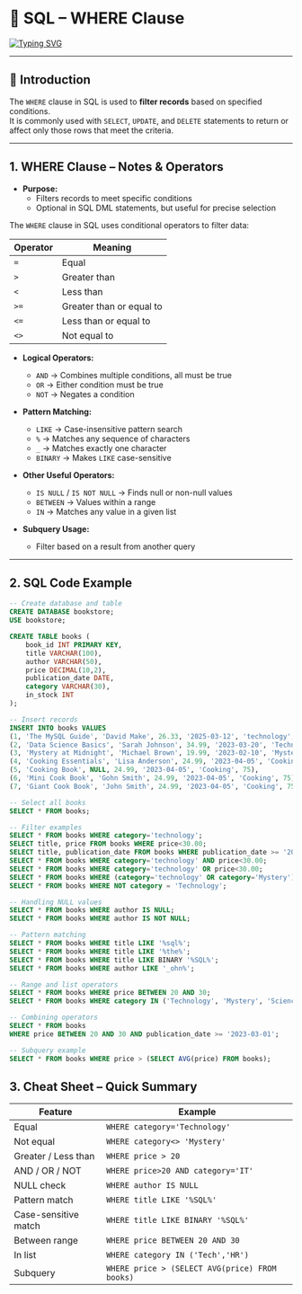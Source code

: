 # 📘 SQL – WHERE Clause

[![Typing SVG](https://readme-typing-svg.herokuapp.com?size=24&color=00F700&lines=Where+Clause;Comparison+Operators;Logical+Operators;Pattern+Matching;NULL+Check;Between;IN;Subquery)](https://git.io/typing-svg)

---

## 📌 Introduction
The `WHERE` clause in SQL is used to **filter records** based on specified conditions.  
It is commonly used with `SELECT`, `UPDATE`, and `DELETE` statements to return or affect only those rows that meet the criteria.

---

## 1. **WHERE Clause – Notes & Operators**

- **Purpose:**  
  - Filters records to meet specific conditions  
  - Optional in SQL DML statements, but useful for precise selection  

The `WHERE` clause in SQL uses conditional operators to filter data:

| Operator | Meaning                     |
|----------|-----------------------------|
| `=`      | Equal                       |
| `>`      | Greater than                |
| `<`      | Less than                   |
| `>=`     | Greater than or equal to    |
| `<=`     | Less than or equal to       |
| `<>`     | Not equal to                |


- **Logical Operators:**  
  - `AND` → Combines multiple conditions, all must be true  
  - `OR` → Either condition must be true  
  - `NOT` → Negates a condition  

- **Pattern Matching:**  
  - `LIKE` → Case-insensitive pattern search  
  - `%` → Matches any sequence of characters  
  - `_` → Matches exactly one character  
  - `BINARY` → Makes `LIKE` case-sensitive  

- **Other Useful Operators:**  
  - `IS NULL` / `IS NOT NULL` → Finds null or non-null values  
  - `BETWEEN` → Values within a range  
  - `IN` → Matches any value in a given list  

- **Subquery Usage:**  
  - Filter based on a result from another query  

---

## 2. **SQL Code Example**

```sql
-- Create database and table
CREATE DATABASE bookstore;
USE bookstore;

CREATE TABLE books (
    book_id INT PRIMARY KEY,
    title VARCHAR(100),
    author VARCHAR(50),
    price DECIMAL(10,2),
    publication_date DATE,
    category VARCHAR(30),
    in_stock INT
);

-- Insert records
INSERT INTO books VALUES
(1, 'The MySQL Guide', 'David Make', 26.33, '2025-03-12', 'technology', 50),
(2, 'Data Science Basics', 'Sarah Johnson', 34.99, '2023-03-20', 'Technology', 30),
(3, 'Mystery at Midnight', 'Michael Brown', 19.99, '2023-02-10', 'Mystery', 100),
(4, 'Cooking Essentials', 'Lisa Anderson', 24.99, '2023-04-05', 'Cooking', 75),
(5, 'Cooking Book', NULL, 24.99, '2023-04-05', 'Cooking', 75),
(6, 'Mini Cook Book', 'Gohn Smith', 24.99, '2023-04-05', 'Cooking', 75),
(7, 'Giant Cook Book', 'John Smith', 24.99, '2023-04-05', 'Cooking', 75);

-- Select all books
SELECT * FROM books;

-- Filter examples
SELECT * FROM books WHERE category='technology';
SELECT title, price FROM books WHERE price<30.00;
SELECT title, publication_date FROM books WHERE publication_date >= '2023-03-01';
SELECT * FROM books WHERE category='technology' AND price<30.00;
SELECT * FROM books WHERE category='technology' OR price<30.00;
SELECT * FROM books WHERE (category='technology' OR category='Mystery') AND price < 25;
SELECT * FROM books WHERE NOT category = 'Technology';

-- Handling NULL values
SELECT * FROM books WHERE author IS NULL;
SELECT * FROM books WHERE author IS NOT NULL;

-- Pattern matching
SELECT * FROM books WHERE title LIKE '%sql%';
SELECT * FROM books WHERE title LIKE '%the%';
SELECT * FROM books WHERE title LIKE BINARY '%SQL%';
SELECT * FROM books WHERE author LIKE '_ohn%';

-- Range and list operators
SELECT * FROM books WHERE price BETWEEN 20 AND 30;
SELECT * FROM books WHERE category IN ('Technology', 'Mystery', 'Science');

-- Combining operators
SELECT * FROM books
WHERE price BETWEEN 20 AND 30 AND publication_date >= '2023-03-01';

-- Subquery example
SELECT * FROM books WHERE price > (SELECT AVG(price) FROM books);
```

## 3. **Cheat Sheet – Quick Summary**

| Feature              | Example                                        |
| -------------------- | ---------------------------------------------- |
| Equal                | `WHERE category='Technology'`                  |
| Not equal            | `WHERE category<> 'Mystery'`                   |
| Greater / Less than  | `WHERE price > 20`                             |
| AND / OR / NOT       | `WHERE price>20 AND category='IT'`             |
| NULL check           | `WHERE author IS NULL`                         |
| Pattern match        | `WHERE title LIKE '%SQL%'`                     |
| Case-sensitive match | `WHERE title LIKE BINARY '%SQL%'`              |
| Between range        | `WHERE price BETWEEN 20 AND 30`                |
| In list              | `WHERE category IN ('Tech','HR')`              |
| Subquery             | `WHERE price > (SELECT AVG(price) FROM books)` |

